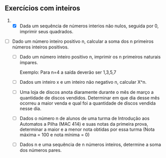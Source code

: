 ## Exercícios com inteiros

1. - [x] Dada um sequência de números interios não nulos, seguida por 0, imprimir seus quadrados.
- [ ] Dado um número inteiro positivo n, calcular a soma dos n primeiros números inteiros positivos.
    - [ ] Dado um número inteiro positivo n, imprimir os n primeiros naturais ímpares.
        
        Exemplo: Para n=4 a saída deverão ser 1,3,5,7
    - [ ] Dados um inteiro x e um inteiro não negativo n, calcular X^n.
    - [ ] Uma loja de discos anota diaramente durante o mês de março a quantidade de discos vendidos. Determinar em que dia desse mês ocorreu a maior venda e qual foi a quantidade de discos vendida nesse dia.
    - [ ] Dados o número n de alunos de uma turma de Introdução aos Automatos a Pilha (MAC 414) e suas notas da primeira prova, determinar a maior e a menor nota obtidas por essa turma (Nota máxima = 100 e nota mínima = 0)
    - [ ] Dados n e uma sequência de n números inteiros, determine a soma dos números pares.
